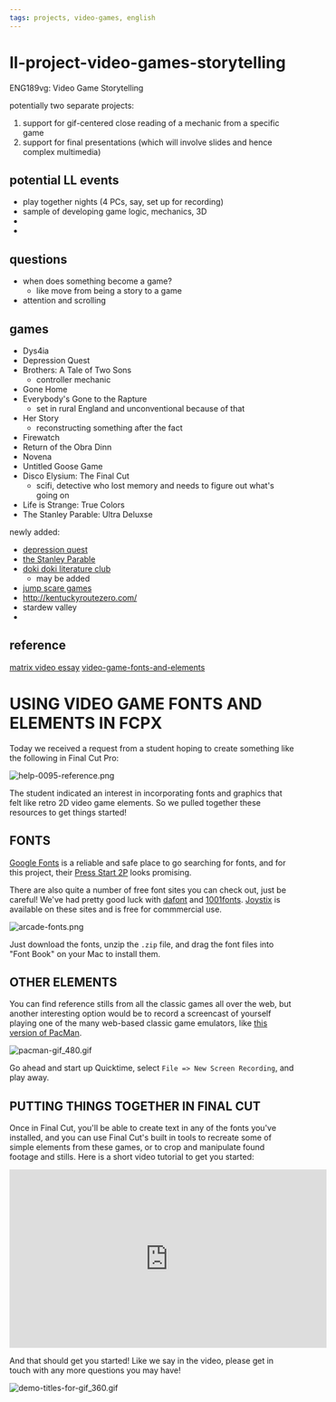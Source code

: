 ```yaml
---
tags: projects, video-games, english
---
```


# ll-project-video-games-storytelling
ENG189vg: Video Game Storytelling

potentially two separate projects:

1. support for gif-centered close reading of a mechanic from a specific game
2. support for final presentations (which will involve slides and hence complex multimedia)


## potential LL events

- play together nights (4 PCs, say, set up for recording)
- sample of developing game logic, mechanics, 3D
- 
- 


## questions

- when does something become a game?
    - like move from being a story to a game
- attention and scrolling


## games

- Dys4ia
- Depression Quest
- Brothers: A Tale of Two Sons
    - controller mechanic
- Gone Home
- Everybody's Gone to the Rapture
    - set in rural England and unconventional because of that
- Her Story
    - reconstructing something after the fact
- Firewatch
- Return of the Obra Dinn
- Novena
- Untitled Goose Game
- Disco Elysium: The Final Cut
    - scifi, detective who lost memory and needs to figure out what's going on
- Life is Strange: True Colors
- The Stanley Parable: Ultra Deluxse


newly added: 
- [depression quest](https://en.wikipedia.org/wiki/Depression_Quest)
- [the Stanley Parable](https://en.wikipedia.org/wiki/The_Stanley_Parable)
- [doki doki literature club](https://ddlc.moe/)
    - may be added
- [jump scare games](https://www.webtoons.com/en/thriller/chiller/bongcheon-dong-ghost-horang/viewer?title_no=536&episode_no=22)
- http://kentuckyroutezero.com/
- stardew valley
- 













## reference

[matrix video essay](https://www.canva.com/design/DAEteRjpVR0/gMbHRq0WwLmjfzu7yIcNGQ/view?website#2:between-the-dolly-the-zoom)
[video-game-fonts-and-elements](http://resources.learninglab.xyz/simple/help/video-game-fonts-and-elements)




# USING VIDEO GAME FONTS AND ELEMENTS IN FCPX

Today we received a request from a student hoping to create something like the following in Final Cut Pro:

![help-0095-reference.png](https://ll-show.s3.amazonaws.com/public/help/0095/help-0095-reference.png)

The student indicated an interest in incorporating fonts and graphics that felt like retro 2D video game elements.  So we pulled together these resources to get things started!

## FONTS

[Google Fonts](https://fonts.google.com/) is a reliable and safe place to go searching for fonts, and for this project, their [Press Start 2P](https://fonts.google.com/specimen/Press+Start+2P) looks promising.

There are also quite a number of free font sites you can check out, just be careful! We've had pretty good luck with [dafont](https://www.dafont.com/) and [1001fonts](https://www.1001fonts.com/). [Joystix](https://www.1001fonts.com/joystix-font.html) is available on these sites and is free for commmercial use.

![arcade-fonts.png](https://ll-show.s3.amazonaws.com/public/help/0095/arcade-fonts.png)

Just download the fonts, unzip the `.zip` file, and drag the font files into "Font Book" on your Mac to install them.

## OTHER ELEMENTS

You can find reference stills from all the classic games all over the web, but another interesting option would be to record a screencast of yourself playing one of the many web-based classic game emulators, like [this version of PacMan](https://www.webretrogames.com/pacman-html5.php).

![pacman-gif_480.gif](https://ll-show.s3.amazonaws.com/public/help/0095/pacman-gif_480.gif)

Go ahead and start up Quicktime, select `File => New Screen Recording`, and play away.

## PUTTING THINGS TOGETHER IN FINAL CUT

Once in Final Cut, you'll be able to create text in any of the fonts you've installed, and you can use Final Cut's built in tools to recreate some of simple elements from these games, or to crop and manipulate found footage and stills. Here is a short video tutorial to get you started:

<iframe width="560" height="315" src="https://www.youtube.com/embed/X-dPWTKPgVY" frameborder="0" allow="accelerometer; autoplay; encrypted-media; gyroscope; picture-in-picture" allowfullscreen></iframe>

And that should get you started! Like we say in the video, please get in touch with any more questions you may have!

![demo-titles-for-gif_360.gif](https://ll-show.s3.amazonaws.com/public/help/0095/demo-titles-for-gif_360.gif)